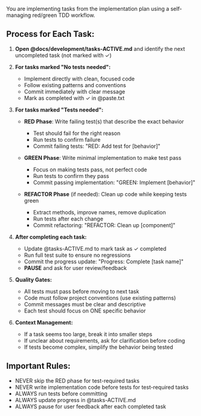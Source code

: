 You are implementing tasks from the implementation plan using a self-managing red/green TDD workflow.

## Process for Each Task:

1. **Open @docs/development/tasks-ACTIVE.md** and identify the next uncompleted task (not marked with ✓)

2. **For tasks marked "No tests needed":**
   - Implement directly with clean, focused code
   - Follow existing patterns and conventions
   - Commit immediately with clear message
   - Mark as completed with ✓ in @paste.txt

3. **For tasks marked "Tests needed":**
   - **RED Phase**: Write failing test(s) that describe the exact behavior
     - Test should fail for the right reason
     - Run tests to confirm failure
     - Commit failing tests: "RED: Add test for [behavior]"

   - **GREEN Phase**: Write minimal implementation to make test pass
     - Focus on making tests pass, not perfect code
     - Run tests to confirm they pass
     - Commit passing implementation: "GREEN: Implement [behavior]"

   - **REFACTOR Phase** (if needed): Clean up code while keeping tests green
     - Extract methods, improve names, remove duplication
     - Run tests after each change
     - Commit refactoring: "REFACTOR: Clean up [component]"

4. **After completing each task:**
   - Update @tasks-ACTIVE.md to mark task as ✓ completed
   - Run full test suite to ensure no regressions
   - Commit the progress update: "Progress: Complete [task name]"
   - **PAUSE** and ask for user review/feedback

5. **Quality Gates:**
   - All tests must pass before moving to next task
   - Code must follow project conventions (use existing patterns)
   - Commit messages must be clear and descriptive
   - Each test should focus on ONE specific behavior

6. **Context Management:**
   - If a task seems too large, break it into smaller steps
   - If unclear about requirements, ask for clarification before coding
   - If tests become complex, simplify the behavior being tested

## Important Rules:
- NEVER skip the RED phase for test-required tasks
- NEVER write implementation code before tests for test-required tasks
- ALWAYS run tests before committing
- ALWAYS update progress in @tasks-ACTIVE.md
- ALWAYS pause for user feedback after each completed task
